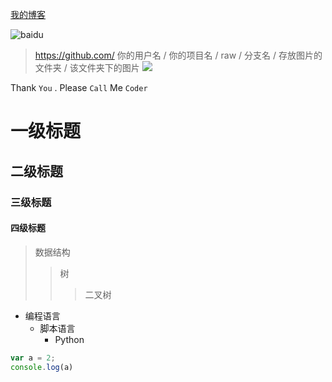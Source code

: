 [我的博客](http://blog.csdn.net/guodongxiaren "悬停显示")  

![baidu](http://www.baidu.com/img/bdlogo.gif "百度logo") 

> https://github.com/ 你的用户名 / 你的项目名 / raw / 分支名 / 存放图片的文件夹 / 该文件夹下的图片
![](https://github.com/guodongxiaren/ImageCache/raw/master/Logo/foryou.gif)    

Thank `You` . Please `Call` Me `Coder`

# 一级标题  
## 二级标题  
### 三级标题  
#### 四级标题  


>数据结构  
>>树  
>>>二叉树 

* 编程语言  
    * 脚本语言  
        * Python  

``` javascript
var a = 2;
console.log(a)
```